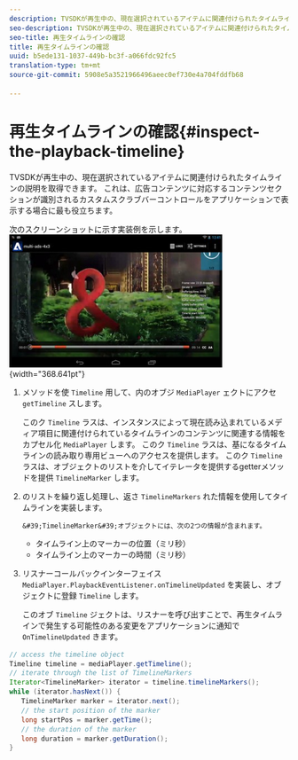 ```yaml
---
description: TVSDKが再生中の、現在選択されているアイテムに関連付けられたタイムラインの説明を取得できます。 これは、広告コンテンツに対応するコンテンツセクションが識別されるカスタムスクラブバーコントロールをアプリケーションで表示する場合に最も役立ちます。
seo-description: TVSDKが再生中の、現在選択されているアイテムに関連付けられたタイムラインの説明を取得できます。 これは、広告コンテンツに対応するコンテンツセクションが識別されるカスタムスクラブバーコントロールをアプリケーションで表示する場合に最も役立ちます。
seo-title: 再生タイムラインの確認
title: 再生タイムラインの確認
uuid: b5ede131-1037-449b-bc3f-a066fdc92fc5
translation-type: tm+mt
source-git-commit: 5908e5a3521966496aeec0ef730e4a704fddfb68

---
```



# 再生タイムラインの確認{#inspect-the-playback-timeline}

TVSDKが再生中の、現在選択されているアイテムに関連付けられたタイムラインの説明を取得できます。 これは、広告コンテンツに対応するコンテンツセクションが識別されるカスタムスクラブバーコントロールをアプリケーションで表示する場合に最も役立ちます。

次のスクリーンショットに示す実装例を示します。  ![](assets/inspect-playback.jpg){width=&quot;368.641pt&quot;}

1. メソッドを使 `Timeline` 用して、内のオブジ `MediaPlayer` ェクトにアクセ `getTimeline` スします。

   このク `Timeline` ラスは、インスタンスによって現在読み込まれているメディア項目に関連付けられているタイムラインのコンテンツに関連する情報をカプセル化 `MediaPlayer` します。 このク `Timeline` ラスは、基になるタイムラインの読み取り専用ビューへのアクセスを提供します。 このク `Timeline` ラスは、オブジェクトのリストを介してイテレータを提供するgetterメソッドを提供 `TimelineMarker` します。

1. のリストを繰り返し処理し、返さ `TimelineMarkers` れた情報を使用してタイムラインを実装します。

       &#39;TimelineMarker&#39;オブジェクトには、次の2つの情報が含まれます。
   
   * タイムライン上のマーカーの位置（ミリ秒）
   * タイムライン上のマーカーの時間（ミリ秒）

1. リスナーコールバックインターフェイス `MediaPlayer.PlaybackEventListener.onTimelineUpdated` を実装し、オブジェクトに登録 `Timeline` します。

   このオブ `Timeline` ジェクトは、リスナーを呼び出すことで、再生タイムラインで発生する可能性のある変更をアプリケーションに通知で `OnTimelineUpdated` きます。

```java
// access the timeline object 
Timeline timeline = mediaPlayer.getTimeline(); 
// iterate through the list of TimelineMarkers 
Iterator<TimelineMarker> iterator = timeline.timelineMarkers(); 
while (iterator.hasNext()) { 
   TimelineMarker marker = iterator.next(); 
   // the start position of the marker 
   long startPos = marker.getTime(); 
   // the duration of the marker 
   long duration = marker.getDuration(); 
}
```

